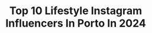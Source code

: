 ---
title: Top 10 Lifestyle Instagram Influencers In Porto In 2024
description: >-
  Find top lifestyle Instagram influencers in Porto in 2024. Most popular hashtags: #fashion #ootd #porto #fashionstyle.
platform: Instagram
hits: 23
text_top: Analyze the best Instagram profiles on inBeat.
text_bottom: Our search engine has 23 Instagram influencers like this in Porto, Portugal for you to connect with.
profiles:
  - username: "mafaldajacques"
    fullname: >-
      Mafalda Jacques
    bio: >-
      📍Porto, Portugal // Lifestyle, daily inspo & Travel 👚 Vinted profile 👇🏻
    location: "Portugal"
    followers: 15712
    engagement: 107
    commentsToLikes: 0.007523
    id: ckap7utaqlnsk0i78vxdqsu44
    verified: false
    hashtags: "#intermarche, #burga, #stdalfour, #joininfluee"
  - username: "anitadacosta"
    fullname: >-
      Anita Da Costa Castanheira
    bio: >-
      📍Porto | Portuguese • Fashion, beauty, lifestyle and gorgeous views @cubufitnessboutique
    location: "Portugal"
    followers: 268568
    engagement: 146
    commentsToLikes: 0.003996
    id: ck0ub9f3le3pr0i19okrw0b44
    verified: false
    hashtags: "#isto, #pub, #nespressocaliforniadream, #assobio"
  - username: "diogoalmeidacunha"
    fullname: >-
      Diogo Cunha
    bio: >-
      Lifestyle and fashion Founder @deccer_porto Founder @witech_
    location: "Portugal"
    followers: 113601
    engagement: 83
    commentsToLikes: 0.098824
    id: ck5zm3t05lufs0i14g3ls3b2q
    verified: false
    hashtags: "#insta, #ootd, #summer, #fashion"
  - username: "joanacbcosta"
    fullname: >-
      Joana Costa
    bio: >-
      lipedema reels | lifestyle | fashion and travel 16/10📍Porto ➝ collabs via e-mail or dm all social media and links here👇🏽
    location: "Portugal"
    followers: 88261
    engagement: 326
    commentsToLikes: 0.477324
    id: ckap6c2m9f9gv0i786k2ulw9p
    verified: false
    hashtags: "#lipoedemaawareness, #lipedemaawareness, #lipedemaportugal, #lipedemasurgery"
  - username: "im.susanasilva"
    fullname: >-
      SUSANA SILVA
    bio: >-
      lifestyle | gym | routine oporto, pt contact.susanasilva@gmail.com 📩
    location: "Portugal"
    followers: 44537
    engagement: 430
    commentsToLikes: 0.026338
    id: ckaovkl9a4ys60i787iawknf3
    verified: false
    hashtags: "#zaraoutfit, #zara, #ootdshare, #fashionblogger"
  - username: "tiagovski555"
    fullname: >-
      Tiagovski
    bio: >-
      🇵🇹 Influencer | Lifestyle | Gaming | Streamer Código VSKI @prozisportugal Código VSKI @solverde.pt 📧 E-mail : tiagovskinegocios@hotmail.com YouTube ⬇️
    location: "Portugal"
    followers: 555554
    engagement: 463
    commentsToLikes: 0.035398
    id: ck5hqk37ot8gh0i11oqtv82vp
    verified: true
    hashtags: "#follow, #prozis, #premio, #trend"
  - username: "bruna_danin"
    fullname: >-
      Bruna Danin
    bio: >-
      📷 photo 👗 fashion and lifestyle 📨 DM for collaboration 📩 Brunadanin@hotmail.com @fitnessup_portugal : UP-BRUNADANIN 15€ desc
    location: "Portugal"
    followers: 31785
    engagement: 210
    commentsToLikes: 0.020753
    id: ck5zp7pghs5dl0i14hz9ssf4l
    verified: false
    hashtags: "#fashionstyle, #travelphotography, #lookdodia, #excedyourself"
  - username: "andrechaica"
    fullname: >-
      André Chaíça . Lisboa
    bio: >-
      Travel, food & lifestyle Content creator, ugc & social media manager All my reels secrets 👇🏻
    location: "Portugal"
    followers: 372356
    engagement: 200
    commentsToLikes: 0.037055
    id: ck0vz4vq97bht0i19ygdgfeoq
    verified: false
    hashtags: "#spring, #lisbon, #portugallovers, #amarlisboa"
  - username: "shahad_alshawk"
    fullname: >-
      Shahad Al-Shawk
    bio: >-
      ✈️Itineraries.Destinations.Hotels.Restaurants تعالو نشوف اماكن حلوة 🗺️ 🌎Travel . Family lifestyle 📩Shahad.al-shawk@outlook.com 📍Currently in Finland
    location: "Portugal"
    followers: 107861
    engagement: 87
    commentsToLikes: 2.758643
    id: ck9wisobi3slb0j7807zufmyv
    verified: false
    hashtags: "#discoverfinland, #visitrovaniemi, #travelphotography, #apukkaresort"
  - username: "pinkieloveforever"
    fullname: >-
      Inês Silva | Lifestyle & Travel
    bio: >-
      📍Porto, Portugal 📎 Master Designer & Pro Makeup Artist 📸 Lifestyle • Travel • Beauty • Food • Fashion Encontra-me Aqui👇🏻
    location: "Portugal"
    followers: 19074
    engagement: 29
    commentsToLikes: 0.000000
    id: ck0w4205xweo30i19lqchjlwe
    verified: false
    hashtags: "#tophamburgueria, #viajar, #adulting, #blogdebeleza"
---